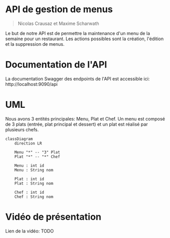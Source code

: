 # API de gestion de menus
> Nicolas Crausaz et Maxime Scharwath

Le but de notre API est de permettre la maintenance d'un menu de la semaine pour un restaurant.
Les actions possibles sont la création, l'édition et la suppression de menus.

# Documentation de l'API

La documentation Swagger des endpoints de l'API est accessible ici: http://localhost:9090/api

# UML

Nous avons 3 entités principales: Menu, Plat et Chef.
Un menu est composé de 3 plats (entrée, plat principal et dessert) et un plat est réalisé par plusieurs chefs.

```mermaid
classDiagram
    direction LR
    
    Menu "*" -- "3" Plat
    Plat "*" -- "*" Chef
   
    Menu : int id
    Menu : String nom
    
    Plat : int id
    Plat : String nom
    
    Chef : int id
    Chef : String nom
```

# Vidéo de présentation

Lien de la vidéo: TODO




<!--# menus-exemple
Mise en oeuvre d'une api avec Springboot et d'un client de test BDD avec Cucumber 
Avec OpenApi generator, génération à partir d'un fichier OpenAPI "menus.yaml" :
 - des intertaces et des DTO pour Springboot
 - d'un client et des DTO pour le client BDD
 
 ## Installation et utilisation avec IntelliJ
  - git clone de ce repository et import sous IntelliJ du projet (maven) qui contient 2 modules : menus-api pour Springboot
 et menus-spec pour le client BDD
  - Affectation d'un Java JDK 17 (File / Project structure / Project /SDK
 ### menus-api
  - Gérération du dossier target avec "maven clean package" (fenêtre Maven, menus-exemple/menus-api/Lifecycle)
  - Déclaration "Generated Source Root" du dossier target/generated-sources/openapi/src/main/java 
    via le menu contextuel et "Mark directory as" sur ce dossier
  - Lancement du main Springboot (Swagger2SpringBoot)
  - L'interface utilisateur swagger-ui est accessible à http://localhost:9090/api
  - La base de donnée H2 est accessible à http://localhost:9090/api/h2-console
      url: jdbc:h2:mem:testdb username:sa pas de password
  ### menus-spec
  - Gérération du dossier target avec "maven clean package" (fenêtre Maven, menus-exemple/menus-spec/Lifecycle)
    si Springboot tourne, les tests BDD doivent s'exécuter sans erreurs au cours de l'exécution de Maven
  - Déclaration "Generated Source Root" du dossier target/generated-sources/openapi/src/main/java 
  - La Feature Cucumber du dossier src/test/resources/features/menus.feature doit être exécutable sous IntelliJ
  
  ## Cycle de développement
  - Modifier le fichier OpenAPI "menus.yaml" sous src/main/resource des 2 projets (copies identiques)
  - Api Springboot
    - Relancer "maven clean package" de menus-api
    - Développer ou adapter les controlleurs, les DTO et les classes liées dans l'api Springboot
    - Si vous avez ajouté ou modifié des entités, vous pouvez initialiser des données 
      dans le fichier data.sql de src/main/resource
    - Relancer Sprigboot et faire quelques tests manuels avec swagger-ui
  - Tests BDD cucumber (en mode TDD, les 2 premières étapes peuvent être effectuées avant le développement de l'api)
    - Relancer "maven clean package" de menus-spec, les tests seront peut-être en erreur et peuvent être skippés
    - Développer ou adapter les features Cucumber et les steps pour les nouvelles fonctionalités
    - Exécuter les tests sous IntelliJ et relancer "maven clean package" de menus-spec pour exécuter les tests avec Maven
  
    -->
